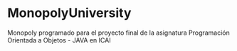 # MonopolyUniversity
Monopoly programado para el proyecto final de la asignatura Programación Orientada a Objetos - JAVA en ICAI
